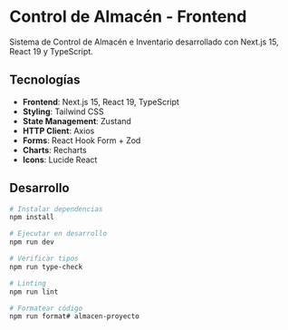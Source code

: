# Control de Almacén - Frontend

Sistema de Control de Almacén e Inventario desarrollado con Next.js 15, React 19 y TypeScript.

## Tecnologías

- **Frontend**: Next.js 15, React 19, TypeScript
- **Styling**: Tailwind CSS
- **State Management**: Zustand
- **HTTP Client**: Axios
- **Forms**: React Hook Form + Zod
- **Charts**: Recharts
- **Icons**: Lucide React

## Desarrollo

```bash
# Instalar dependencias
npm install

# Ejecutar en desarrollo
npm run dev

# Verificar tipos
npm run type-check

# Linting
npm run lint

# Formatear código
npm run format# almacen-proyecto
